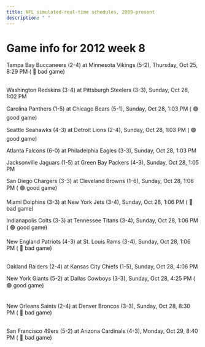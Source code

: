 ```yaml
---
title: NFL simulated-real-time schedules, 2009-present
description: " "
---
```


# Game info for 2012 week 8

Tampa Bay Buccaneers (2-4) at Minnesota Vikings (5-2), Thursday, Oct 25, 8:29 PM (	:red_circle: bad game)

<br/>Washington Redskins (3-4) at Pittsburgh Steelers (3-3), Sunday, Oct 28, 1:02 PM

Carolina Panthers (1-5) at Chicago Bears (5-1), Sunday, Oct 28, 1:03 PM (	:green_circle: good game)

Seattle Seahawks (4-3) at Detroit Lions (2-4), Sunday, Oct 28, 1:03 PM (	:green_circle: good game)

Atlanta Falcons (6-0) at Philadelphia Eagles (3-3), Sunday, Oct 28, 1:03 PM

Jacksonville Jaguars (1-5) at Green Bay Packers (4-3), Sunday, Oct 28, 1:05 PM

San Diego Chargers (3-3) at Cleveland Browns (1-6), Sunday, Oct 28, 1:06 PM (	:green_circle: good game)

Miami Dolphins (3-3) at New York Jets (3-4), Sunday, Oct 28, 1:06 PM (	:red_circle: bad game)

Indianapolis Colts (3-3) at Tennessee Titans (3-4), Sunday, Oct 28, 1:06 PM (	:green_circle: good game)

New England Patriots (4-3) at St. Louis Rams (3-4), Sunday, Oct 28, 1:06 PM (	:red_circle: bad game)

<br/>Oakland Raiders (2-4) at Kansas City Chiefs (1-5), Sunday, Oct 28, 4:06 PM

New York Giants (5-2) at Dallas Cowboys (3-3), Sunday, Oct 28, 4:25 PM (	:green_circle: good game)

<br/>New Orleans Saints (2-4) at Denver Broncos (3-3), Sunday, Oct 28, 8:30 PM (	:red_circle: bad game)

<br/>San Francisco 49ers (5-2) at Arizona Cardinals (4-3), Monday, Oct 29, 8:40 PM (	:red_circle: bad game)

